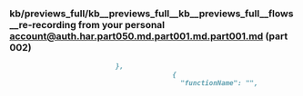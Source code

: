 ### kb/previews_full/kb__previews_full__kb__previews_full__flows__re-recording from your personal account@auth.har.part050.md.part001.md.part001.md (part 002)

```md
                          },
                                        {
                                          "functionName": "",
   
```

```
